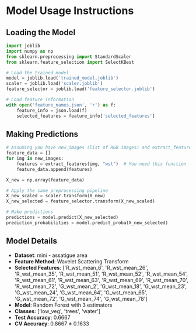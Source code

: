 # Model Usage Instructions

## Loading the Model
```python
import joblib
import numpy as np
from sklearn.preprocessing import StandardScaler
from sklearn.feature_selection import SelectKBest

# Load the trained model
model = joblib.load('trained_model.joblib')
scaler = joblib.load('scaler.joblib')
feature_selector = joblib.load('feature_selector.joblib')

# Load feature information
with open('feature_names.json', 'r') as f:
    feature_info = json.load(f)
    selected_features = feature_info['selected_features']
```

## Making Predictions
```python
# Assuming you have new_images (list of RGB images) and extract_features function
feature_data = []
for img in new_images:
    features = extract_features(img, "wst")  # You need this function
    feature_data.append(features)

X_new = np.array(feature_data)

# Apply the same preprocessing pipeline
X_new_scaled = scaler.transform(X_new)
X_new_selected = feature_selector.transform(X_new_scaled)

# Make predictions
predictions = model.predict(X_new_selected)
prediction_probabilities = model.predict_proba(X_new_selected)
```

## Model Details
- **Dataset**: mini - assatigue area
- **Feature Method**: Wavelet Scattering Transform
- **Selected Features**: ['R_wst_mean_6', 'R_wst_mean_26', 'R_wst_mean_35', 'R_wst_mean_51', 'R_wst_mean_52', 'R_wst_mean_54', 'R_wst_mean_61', 'R_wst_mean_63', 'R_wst_mean_69', 'R_wst_mean_70', 'R_wst_mean_72', 'G_wst_mean_2', 'G_wst_mean_18', 'G_wst_mean_23', 'G_wst_mean_24', 'G_wst_mean_64', 'G_wst_mean_65', 'G_wst_mean_72', 'G_wst_mean_74', 'G_wst_mean_78']
- **Model**: Random Forest with 3 estimators
- **Classes**: ['low_veg', 'trees', 'water']
- **Test Accuracy**: 0.6667
- **CV Accuracy**: 0.8667 ± 0.1633
